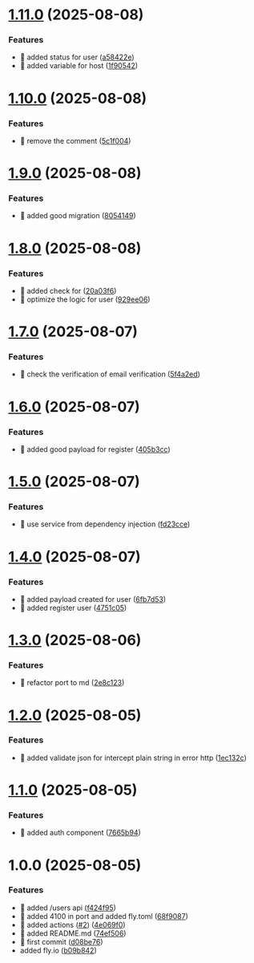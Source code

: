 # [1.11.0](https://github.com/NsdHSO/auth/compare/v1.10.0...v1.11.0) (2025-08-08)


### Features

* 🎸 added status for user ([a58422e](https://github.com/NsdHSO/auth/commit/a58422e0823fbc7c90b2bf9cf1c41c4d12752801))
* 🎸 added variable for host ([1f90542](https://github.com/NsdHSO/auth/commit/1f90542a62d1e976e74500e33ae3c28f2816d47d))

# [1.10.0](https://github.com/NsdHSO/auth/compare/v1.9.0...v1.10.0) (2025-08-08)


### Features

* 🎸 remove the comment ([5c1f004](https://github.com/NsdHSO/auth/commit/5c1f0044c5050fd181190ff8b3ed7ba2b7e7d176))

# [1.9.0](https://github.com/NsdHSO/auth/compare/v1.8.0...v1.9.0) (2025-08-08)


### Features

* 🎸 added good migration ([8054149](https://github.com/NsdHSO/auth/commit/8054149b13c22eda1538f50c7ec6265db5300f60))

# [1.8.0](https://github.com/NsdHSO/auth/compare/v1.7.0...v1.8.0) (2025-08-08)


### Features

* 🎸 added check for ([20a03f6](https://github.com/NsdHSO/auth/commit/20a03f640466fca5cb82db2f95344cd35d742ddf))
* 🎸 optimize the logic for user ([929ee06](https://github.com/NsdHSO/auth/commit/929ee06dcc5e1a2f930cd908f94d057e28cd3518))

# [1.7.0](https://github.com/NsdHSO/auth/compare/v1.6.0...v1.7.0) (2025-08-07)


### Features

* 🎸 check the verification of email verification ([5f4a2ed](https://github.com/NsdHSO/auth/commit/5f4a2ed8c9c7e44fecfd929609ef3c20d4609897))

# [1.6.0](https://github.com/NsdHSO/auth/compare/v1.5.0...v1.6.0) (2025-08-07)


### Features

* 🎸 added good payload for register ([405b3cc](https://github.com/NsdHSO/auth/commit/405b3ccc5418019c6bb43e359bbdc4e3e4fe9221))

# [1.5.0](https://github.com/NsdHSO/auth/compare/v1.4.0...v1.5.0) (2025-08-07)


### Features

* 🎸 use service from dependency injection ([fd23cce](https://github.com/NsdHSO/auth/commit/fd23cce8961f411ae277597d24b04d5ba84626e0))

# [1.4.0](https://github.com/NsdHSO/auth/compare/v1.3.0...v1.4.0) (2025-08-07)


### Features

* 🎸 added payload created for user ([6fb7d53](https://github.com/NsdHSO/auth/commit/6fb7d5364115eb9e6a346a98b29745d13031f469))
* 🎸 added register user ([4751c05](https://github.com/NsdHSO/auth/commit/4751c05e8d37dcd0316494bb1c1d69886ee9ec2e))

# [1.3.0](https://github.com/NsdHSO/auth/compare/v1.2.0...v1.3.0) (2025-08-06)


### Features

* 🎸 refactor port to md ([2e8c123](https://github.com/NsdHSO/auth/commit/2e8c1238f35ded94dc808f98ae0dee1f5cf05819))

# [1.2.0](https://github.com/NsdHSO/auth/compare/v1.1.0...v1.2.0) (2025-08-05)


### Features

* 🎸 added validate json for intercept plain string in error http ([1ec132c](https://github.com/NsdHSO/auth/commit/1ec132c61d90c709546251e9c63dcf3028d5733d))

# [1.1.0](https://github.com/NsdHSO/auth/compare/v1.0.0...v1.1.0) (2025-08-05)


### Features

* 🎸 added auth component ([7665b94](https://github.com/NsdHSO/auth/commit/7665b948ebec80f5419cebc743b85d06783060ee))

# 1.0.0 (2025-08-05)


### Features

* 🎸 added /users api ([f424f95](https://github.com/NsdHSO/auth/commit/f424f95e477876998317895c54786ffad5bf4b01))
* 🎸 added 4100 in port and added fly.toml ([68f9087](https://github.com/NsdHSO/auth/commit/68f90870ee6ed6165b52377b4cee430348f1ca5f))
* 🎸 added actions ([#2](https://github.com/NsdHSO/auth/issues/2)) ([4e069f0](https://github.com/NsdHSO/auth/commit/4e069f0ac98e984c15a31773d6faf5cb1c00af42))
* 🎸 added README.md ([74ef506](https://github.com/NsdHSO/auth/commit/74ef506d69b200e57571d8a00e8116525f0d3ae9))
* 🎸 first commit ([d08be76](https://github.com/NsdHSO/auth/commit/d08be76de958bb6eac7793be4088b82a6b5afc7a))
* added fly.io  ([b09b842](https://github.com/NsdHSO/auth/commit/b09b842f5a8f2642459573ac33acee5a4d9ece24))
